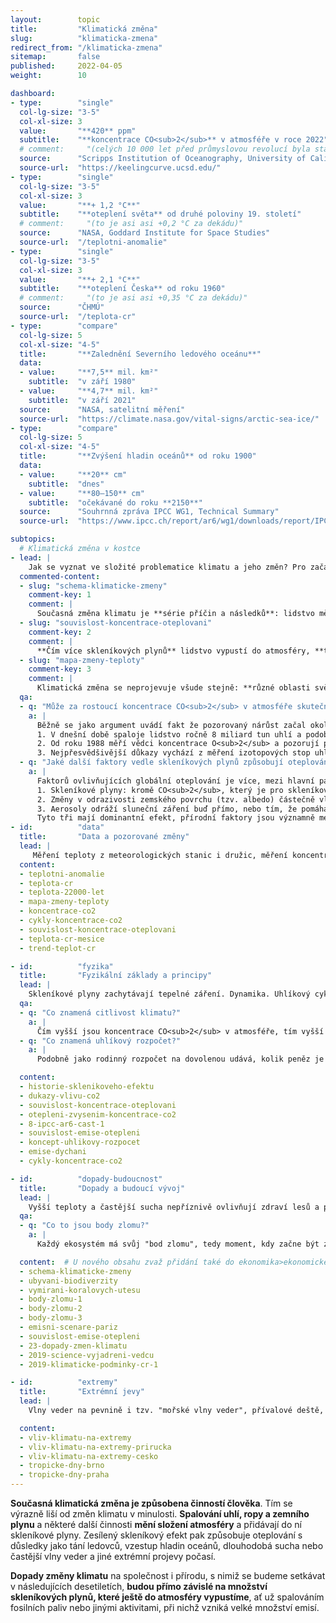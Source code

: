 ```yaml
---
layout:        topic
title:         "Klimatická změna"
slug:          "klimaticka-zmena"
redirect_from: "/klimaticka-zmena"
sitemap:       false
published:     2022-04-05
weight:        10

dashboard:
- type:        "single"
  col-lg-size: "3-5"
  col-xl-size: 3
  value:       "**420** ppm"
  subtitle:    "**koncentrace CO<sub>2</sub>** v atmosféře v roce 2022"
  # comment:     "(celých 10 000 let před průmyslovou revolucí byla stabilní koncentrace ~270 ppm)"
  source:      "Scripps Institution of Oceanography, University of California"
  source-url:  "https://keelingcurve.ucsd.edu/"
- type:        "single"
  col-lg-size: "3-5"
  col-xl-size: 3
  value:       "**+ 1,2 °C**"
  subtitle:    "**oteplení světa** od druhé poloviny 19. století"
  # comment:     "(to je asi asi +0,2 °C za dekádu)"
  source:      "NASA, Goddard Institute for Space Studies"
  source-url:  "/teplotni-anomalie"
- type:        "single"
  col-lg-size: "3-5"
  col-xl-size: 3
  value:       "**+ 2,1 °C**"
  subtitle:    "**oteplení Česka** od roku 1960"
  # comment:     "(to je asi asi +0,35 °C za dekádu)"
  source:      "ČHMÚ"
  source-url:  "/teplota-cr"
- type:        "compare"
  col-lg-size: 5
  col-xl-size: "4-5"
  title:       "**Zalednění Severního ledového oceánu**"
  data:
  - value:     "**7,5** mil. km²"
    subtitle:  "v září 1980"
  - value:     "**4,7** mil. km²"
    subtitle:  "v září 2021"
  source:      "NASA, satelitní měření"
  source-url:  "https://climate.nasa.gov/vital-signs/arctic-sea-ice/"
- type:        "compare"
  col-lg-size: 5
  col-xl-size: "4-5"
  title:       "**Zvýšení hladin oceánů** od roku 1900"
  data:
  - value:     "**20** cm"
    subtitle:  "dnes"
  - value:     "**80–150** cm"
    subtitle:  "očekávané do roku **2150**"
  source:      "Souhrnná zpráva IPCC WG1, Technical Summary"
  source-url:  "https://www.ipcc.ch/report/ar6/wg1/downloads/report/IPCC_AR6_WGI_TS.pdf#page=45"

subtopics:
  # Klimatická změna v kostce
- lead: |
    Jak se vyznat ve složité problematice klimatu a jeho změn? Pro začátek je určitě dobré vědět, že:
  commented-content:
  - slug: "schema-klimaticke-zmeny"
    comment-key: 1
    comment: |
      Současná změna klimatu je **série příčin a následků**: lidstvo mění složení atmosféry, což zesiluje skleníkový efekt. Ten pak způsobuje oteplování, tání ledovců a další jevy.
  - slug: "souvislost-koncentrace-oteplovani"
    comment-key: 2
    comment: |
      **Čím více skleníkových plynů** lidstvo vypustí do atmosféry, **tím více se planeta oteplí**.
  - slug: "mapa-zmeny-teploty"
    comment-key: 3
    comment: |
      Klimatická změna se neprojevuje všude stejně: **různé oblasti světa se oteplují různě rychle**.
  qa:
  - q: "Může za rostoucí koncentrace CO<sub>2</sub> v atmosféře skutečně spalování fosilních paliv?"
    a: |
      Běžně se jako argument uvádí fakt že pozorovaný nárůst začal okolo roku 1800, tedy v době rozmachu parních strojů. Máme ale mnohem pádnější důkazy:
      1. V dnešní době spaloje lidstvo ročně 8 miliard tun uhlí a podobná množství ropy a zemního plynu. Nárůst koncentrací CO<sub>2</sub> odpovídá spálování takového množství fosilních paliv. 
      2. Od roku 1988 měří vědci koncentrace O<sub>2</sub> a pozorují pokles, který odpovídá směšovacím poměrům v reakci hoření. To potvrzuje, že nárůst koncentrací  CO<sub>2</sub> je skutečně způsoben spalováním. 
      3. Nejpřesvědšivější důkazy vychází z měření izotopových stop uhlíku. Různé zdroje uhlíku obsahují různá množství isotopů <sup>13</sup>C a <sup>14</sup>C. Oxid uhličitý v atmosféře je smíchaný z těchto zdrojů a jeho podrobnou analýzou lze zjistit, že současné narůstající koncentrace CO<sub>2</sub> přesně odpovídají množství spalovaných fosilních paliv. 
  - q: "Jaké další faktory vedle skleníkových plynů způsobují oteplování?"
    a: | 
      Faktorů ovlivňujících globální oteplování je více, mezi hlavní patří:
      1. Skleníkové plyny: kromě CO<sub>2</sub>, který je pro skleníkový efekt dominatní, hrají roli i další antropogenní skleníkové plyny (CH<sub>4</sub>, N<sub>2</sub>O a další). Vodní pára také silně zadržuje tepelné záření, ale její množství v atmosféře je řízeno teplotou a výparem z oceánů a proto se řadí mezi zpětné vazby systému a ne mezi antropogenní skleníkové plyny. 
      2. Změny v odrazivosti zemského povrchu (tzv. albedo) částečně vlivem lidské činnosti (např. odlesňování) a částečně jako zpětné vazby systému (např. méně sněhu a ledu, který záření odráží)
      3. Aerosoly odráží sluneční záření buď přímo, nebo tím, že pomáhají vytvářet více mraků. Některé aerosoly jsou přirozené (např. prach z pouští), nekteré jsou důsledkem lidské činnosti (např. oxidy síry, které vznikají při spalování uhlí). Aerosoly mají významný ochlazující efekt. 
      Tyto tři mají dominantní efekt, přírodní faktory jsou významně menší... FIXME     
- id:          "data"
  title:       "Data a pozorované změny"
  lead: |
     Měření teploty z meteorologických stanic i družic, měření koncentrací skleníkových plynů ze současné atmosféry i z ledovcových vrtů, data o každoročních změnách v množství sněhu a ledu i data o vzestupu hladin oceánů – všechny tyto údaje umožňují představit si rychlost a rozsah probíhající klimatické změny a porovnat ji se změnami, kterými planeta procházela v minulosti.
  content:
  - teplotni-anomalie
  - teplota-cr
  - teplota-22000-let
  - mapa-zmeny-teploty
  - koncentrace-co2
  - cykly-koncentrace-co2
  - souvislost-koncentrace-oteplovani
  - teplota-cr-mesice
  - trend-teplot-cr

- id:          "fyzika"
  title:       "Fyzikální základy a principy"
  lead: |
    Skleníkové plyny zachytávají tepelné záření. Dynamika. Uhlíkový cyklus.
  qa:
  - q: "Co znamená citlivost klimatu?"
    a: |
      Čím vyšší jsou koncentrace CO<sub>2</sub> v atmosféře, tím vyšší je teplota planety. Zvýšení koncentrace oxidu uhličitého o 10 ppm (*parts per million*) způsobí oteplení planety asi o 0,1 °C. Tento přibližný vztah je užitečný k odhadům budoucího vývoje.
  - q: "Co znamená uhlíkový rozpočet?"
    a: |
      Podobně jako rodinný rozpočet na dovolenou udává, kolik peněz je celkově možné utratit v průběhu dovolené, globální uhlíkový rozpočet říká, jaké množství CO<sub>2</sub> může ještě lidstvo vypustit, aby nebyla překročena určitá hodnota globálního oteplení.

  content:
  - historie-sklenikoveho-efektu
  - dukazy-vlivu-co2
  - souvislost-koncentrace-oteplovani
  - otepleni-zvysenim-koncentrace-co2
  - 8-ipcc-ar6-cast-1
  - souvislost-emise-otepleni
  - koncept-uhlikovy-rozpocet
  - emise-dychani
  - cykly-koncentrace-co2

- id:          "dopady-budoucnost"
  title:       "Dopady a budoucí vývoj"
  lead: |
    Vyšší teploty a častější sucha nepříznivě ovlivňují zdraví lesů a pěstování potravin, vzestup hladin oceánů ohrožuje města na pobřeží a kvůli tání horských ledovců chybí voda v povodích, která jsou jimi napájena. To jsou příklady dopadů klimatické změny. **Velikost dopadů**, s nimiž se budeme setkávat v následujících desetiletích, přímo **závisí na tom, kolik skleníkových plynů do atmosféry ještě vypustíme**. Pro jednotlivé emisní scénáře pak vědci modelují další budoucí vývoj klimatické změny a její očekávané dopady.
  qa:
  - q: "Co to jsou body zlomu?"
    a: |
      Každý ekosystém má svůj "bod zlomu", tedy moment, kdy začne být změna přírodních podmínek natolik významná, že už ji tento ekosystém není schopen dále zvládat a "zlomí se" – podobně jako větev stromu při příliš velkém zatížení. Zatímco oteplení o 1,5 °C bude fatální "jen" pro většinu korálových útesů v oceánech, hranicí 2 °C se již blížíme pravděpodobným bodům zlomu u mnoha velkých ekosystémů na naší planetě, jako jsou například severské jehličnaté lesy.

  content:  # U nového obsahu zvaž přidání také do ekonomika>ekonomicke-dopady.
  - schema-klimaticke-zmeny
  - ubyvani-biodiverzity
  - vymirani-koralovych-utesu
  - body-zlomu-1
  - body-zlomu-2
  - body-zlomu-3
  - emisni-scenare-pariz
  - souvislost-emise-otepleni
  - 23-dopady-zmen-klimatu
  - 2019-science-vyjadreni-vedcu
  - 2019-klimaticke-podminky-cr-1

- id:          "extremy"
  title:       "Extrémní jevy"
  lead: |
    Vlny veder na pevnině i tzv. "mořské vlny veder", přívalové deště, dlouhé periody sucha, hurikány (odborně "tropické cyklóny") nebo počasí s rizikem lesních požárů (kombinace sucha a větru) patří mezi **extrémní projevy počasí**, které **se s postupující klimatickou změnou vyskytují častěji než dříve a přicházejí s větší intenzitou**.

  content:
  - vliv-klimatu-na-extremy
  - vliv-klimatu-na-extremy-prirucka
  - vliv-klimatu-na-extremy-cesko
  - tropicke-dny-brno
  - tropicke-dny-praha
---
```


**Současná klimatická změna je způsobena činností člověka**. Tím se výrazně liší od změn klimatu v minulosti. **Spalování uhlí, ropy a zemního plynu** a některé další činnosti **mění složení atmosféry** a přidávají do ní skleníkové plyny. Zesílený skleníkový efekt pak způsobuje oteplování s důsledky jako tání ledovců, vzestup hladin oceánů, dlouhodobá sucha nebo častější vlny veder a jiné extrémní projevy počasí.

**Dopady změny klimatu** na společnost i přírodu, s nimiž se budeme setkávat v následujících desetiletích, **budou přímo závislé na množství skleníkových plynů, které ještě do atmosféry vypustíme**, ať už spalováním fosilních paliv nebo jinými aktivitami, při nichž vzniká velké množství emisí.
